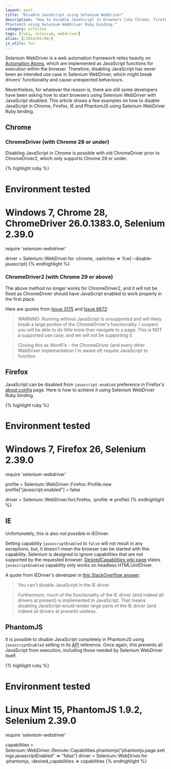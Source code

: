 ```yaml
---
layout: post
title: "Disable JavaScript using Selenium WebDriver"
description: "How to disable JavaScript in browsers like Chrome, Firefox, IE and
PhantomJS using Selenium WebDriver Ruby binding."
category: articles
tags: [ruby, selenium, webdriver]
alias: [/2014/01/08/]
js_utils: toc
---
```

Selenium WebDriver is a web automation framework relies heavily on [Automation Atoms][Automation Atoms],
which are implemented as JavaScript functions for execution within the browser.
Therefore, disabling JavaScript has never been an intended use case in Selenium WebDriver,
which might break drivers' functionality and cause unexpected behaviours.

Nevertheless, for whatever the reason is,
there are still some developers have been asking
how to start browsers using Selenium WebDriver with JavaScript disabled.
This article shows a few examples on how to disable JavaScript
in Chrome, Firefox, IE and PhantomJS using Selenium WebDriver Ruby binding.

<div id="toc"></div>

## <a id="chrome"></a>Chrome

### <a id="chromedriver"></a>ChromeDriver (with Chrome 28 or under)

Disabling JavaScript in Chrome is possible 
with old ChromeDriver prior to ChromeDriver2,
which only supports Chrome 28 or under.

{% highlight ruby %}
# Environment tested
# Windows 7, Chrome 28, ChromeDriver 26.0.1383.0, Selenium 2.39.0

require 'selenium-webdriver'

driver = Selenium::WebDriver.for :chrome, :switches => %w[--disable-javascript]
{% endhighlight %}

### <a id="chromedriver-2"></a>ChromeDriver2 (with Chrome 29 or above)

The above method no longer works for ChromeDriver2,
and it will not be fixed as ChromeDriver should have
JavaScript enabled to work properly in the first place.

Here are quotes from [Issue 3175][Issue 3175] and [Issue 6672][Issue 6672]:
> WARNING: Running without JavaScript is unsupported and will likely break a large portion of the ChromeDriver's functionality. I suspect you will be able to do little more than navigate to a page.  This is NOT a supported use case, and we will not be supporting it.

> Closing this as WontFix - the ChromeDriver (and every other WebDriver implementation I'm aware of) require JavaScript to function.

## <a id="firefox"></a>Firefox

JavaScript can be disabled from `javascript.enabled` preference
in Firefox's [about:config][about:config] page.
Here is how to achieve it using Selenium WebDriver Ruby binding.

{% highlight ruby %}
# Environment tested
# Windows 7, Firefox 26, Selenium 2.39.0

require 'selenium-webdriver'

profile = Selenium::WebDriver::Firefox::Profile.new
profile["javascript.enabled"] = false

driver = Selenium::WebDriver.for(:firefox, :profile => profile)
{% endhighlight %}

## <a id="ie"></a>IE

Unfortunately, this is also not possible in IEDriver.

Setting capability `javascriptEnabled` to `false` will not result in any exceptions,
but, it doesn't mean the browser can be started with this capability.
Selenium is designed to ignore capabilities that are not supported by the requested browser.
[DesiredCapabilities wiki page][DesiredCapabilities wiki page] states `javascriptEnabled` capability only
works on headless HTMLUnitDriver.

A quote from IEDriver's developer in [this StackOverflow answer][Disable JS in IEDriver]:
> You can't disable JavaScript in the IE driver.

> Furthermore, much of the functionality of the IE driver
(and indeed all drivers at present) is implemented in JavaScript.
That means disabling JavaScript would render large parts of the IE driver
(and indeed all drivers at present) useless.

## <a id="phantomjs"></a>PhantomJS

It is possible to disable JavaScript completely in PhantomJS
using `javascriptEnabled` setting in its [API][PhantomJS Settings API] reference.
Once again, this prevents all JavaScript from execution,
including those needed by Selenium WebDriver itself.

{% highlight ruby %}
# Environment tested
# Linux Mint 15, PhantomJS 1.9.2, Selenium 2.39.0

require 'selenium-webdriver'

capabilities = Selenium::WebDriver::Remote::Capabilities.phantomjs("phantomjs.page.settings.javascriptEnabled" => "false")
driver = Selenium::WebDriver.for :phantomjs, :desired_capabilities => capabilities
{% endhighlight %}

[Automation Atoms]: http://code.google.com/p/selenium/wiki/AutomationAtoms
[Issue 3175]: https://code.google.com/p/selenium/issues/detail?id=3175
[Issue 6672]: https://code.google.com/p/selenium/issues/detail?id=6672
[about:config]: http://kb.mozillazine.org/About:config
[DesiredCapabilities wiki page]: http://code.google.com/p/selenium/wiki/DesiredCapabilities#Read-write_capabilities
[Disable JS in IEDriver]: http://stackoverflow.com/a/17292038/1177636
[PhantomJS Settings API]: https://github.com/ariya/phantomjs/wiki/API-Reference-WebPage#settings-object